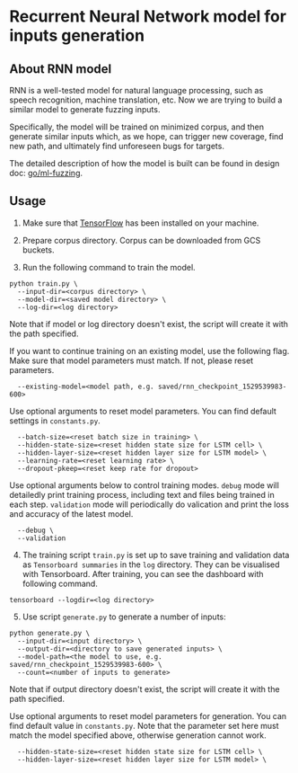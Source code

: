 # Recurrent Neural Network model for inputs generation

## About RNN model

RNN is a well-tested model for natural language processing, such as speech
recognition, machine translation, etc. Now we are trying to build a similar
model to generate fuzzing inputs.

Specifically, the model will be trained on minimized corpus, and then generate
similar inputs which, as we hope, can trigger new coverage, find new path, and
ultimately find unforeseen bugs for targets.

The detailed description of how the model is built can be found in design doc:
[go/ml-fuzzing].

## Usage

1. Make sure that [TensorFlow] has been installed on your machine.

2. Prepare corpus directory. Corpus can be downloaded from GCS buckets.

3. Run the following command to train the model.
```
python train.py \
  --input-dir=<corpus directory> \
  --model-dir=<saved model directory> \
  --log-dir=<log directory>
```
Note that if model or log directory doesn't exist, the script will create it
with the path specified.

If you want to continue training on an existing model, use the following flag.
Make sure that model parameters must match. If not, please reset parameters.
```
  --existing-model=<model path, e.g. saved/rnn_checkpoint_1529539983-600>
```

Use optional arguments to reset model parameters. You can find default settings
in `constants.py`.
```
  --batch-size=<reset batch size in training> \
  --hidden-state-size=<reset hidden state size for LSTM cell> \
  --hidden-layer-size=<reset hidden layer size for LSTM model> \
  --learning-rate=<reset learning rate> \
  --dropout-pkeep=<reset keep rate for dropout>
```
Use optional arguments below to control training modes. `debug` mode will
detailedly print training process, including text and files being trained
in each step. `validation` mode will periodically do valication and print
the loss and accuracy of the latest model.
```
  --debug \
  --validation
```

4. The training script `train.py` is set up to save training and validation
data as `Tensorboard summaries` in the `log` directory. They can be visualised
with Tensorboard. After training, you can see the dashboard with following
command.
```
tensorboard --logdir=<log directory>
```

5. Use script `generate.py` to generate a number of inputs:
```
python generate.py \
  --input-dir=<input directory> \
  --output-dir=<directory to save generated inputs> \
  --model-path=<the model to use, e.g. saved/rnn_checkpoint_1529539983-600> \
  --count=<number of inputs to generate>
```
Note that if output directory doesn't exist, the script will create it with
the path specified.

Use optional arguments to reset model parameters for generation. You can find
default value in `constants.py`. Note that the parameter set here must match
the model specified above, otherwise generation cannot work.
```
  --hidden-state-size=<reset hidden state size for LSTM cell> \
  --hidden-layer-size=<reset hidden layer size for LSTM model> \
```

[go/ml-fuzzing]: https://goto.google.com/ml-fuzzing
[RNN-generated Shakespeare play]: https://github.com/martin-gorner/tensorflow-rnn-shakespeare
[TensorFlow]: https://www.tensorflow.org/install
